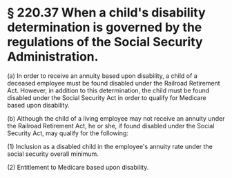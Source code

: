 # § 220.37   When a child's disability determination is governed by the regulations of the Social Security Administration.

(a) In order to receive an annuity based upon disability, a child of a deceased employee must be found disabled under the Railroad Retirement Act. However, in addition to this determination, the child must be found disabled under the Social Security Act in order to qualify for Medicare based upon disability.


(b) Although the child of a living employee may not receive an annuity under the Railroad Retirement Act, he or she, if found disabled under the Social Security Act, may qualify for the following:


(1) Inclusion as a disabled child in the employee's annuity rate under the social security overall minimum.


(2) Entitlement to Medicare based upon disability.




